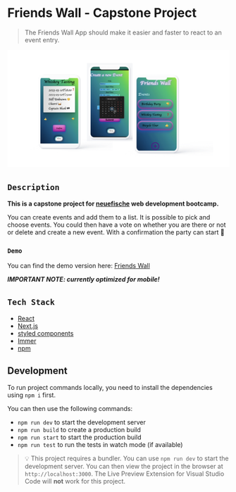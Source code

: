 # Friends Wall - Capstone Project

> The Friends Wall App should make it easier and faster to react to an event entry.

![app_impression](./public/user-conent/images/Screenshot%202023-02-17%20at%2014.07.49.png)

## `Description`

**This is a capstone project for [neuefische](https://www.neuefische.de/) web development bootcamp.**

You can create events and add them to a list. It is possible to pick and choose events. You could then have a vote on whether you are there or not or delete and create a new event.
With a confirmation the party can start 🎉

### `Demo`

You can find the demo version here: [Friends Wall](https://friends-wall.vercel.app/)

**_IMPORTANT NOTE: currently optimized for mobile!_**

## `Tech Stack`

- [React](https://reactjs.org/)
- [Next.js](https://nextjs.org/)
- [styled components](https://styled-components.com/)
- [Immer](https://immerjs.github.io/immer/example-setstate/)
- [npm](https://docs.npmjs.com/about-npm)

## Development

To run project commands locally, you need to install the dependencies using `npm i` first.

You can then use the following commands:

- `npm run dev` to start the development server
- `npm run build` to create a production build
- `npm run start` to start the production build
- `npm run test` to run the tests in watch mode (if available)

> 💡 This project requires a bundler. You can use `npm run dev` to start the development server. You can then view the project in the browser at `http://localhost:3000`. The Live Preview Extension for Visual Studio Code will **not** work for this project.
